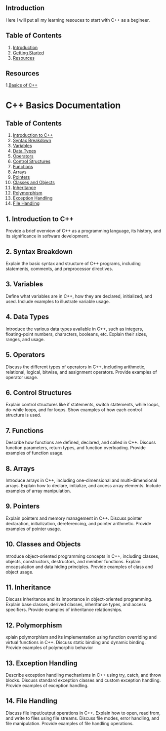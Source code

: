 ## Introduction 
Here I will put all my learning resouces to start with C++ as a begineer.

## Table of Contents
1. [Introduction](#introduction)
2. [Getting Started](#getting-started)
3. [Resources](#Resources) 

## Resources
1.[Basics of C++](#C-Basics-Documentation)
# C++ Basics Documentation
## Table of Contents
1. [Introduction to C++](#1-introduction-to-c)
2. [Syntax Breakdown](#2-syntax-breakdown)
3. [Variables](#3-variables)
4. [Data Types](#4-data-types)
5. [Operators](#5-operators)
6. [Control Structures](#6-control-structures)
7. [Functions](#7-functions)
8. [Arrays](#8-arrays)
9. [Pointers](#9-pointers)
10. [Classes and Objects](#10-classes-and-objects)
11. [Inheritance](#11-inheritance)
12. [Polymorphism](#12-polymorphism)
13. [Exception Handling](#13-exception-handling)
14. [File Handling](#14-file-handling)

## 1. Introduction to C++
Provide a brief overview of C++ as a programming language, its history, and its significance in software development.

## 2. Syntax Breakdown
Explain the basic syntax and structure of C++ programs, including statements, comments, and preprocessor directives.

## 3. Variables
Define what variables are in C++, how they are declared, initialized, and used. Include examples to illustrate variable usage.

## 4. Data Types
Introduce the various data types available in C++, such as integers, floating-point numbers, characters, booleans, etc. Explain their sizes, ranges, and usage.

## 5. Operators
Discuss the different types of operators in C++, including arithmetic, relational, logical, bitwise, and assignment operators. Provide examples of operator usage.

## 6. Control Structures
Explain control structures like if statements, switch statements, while loops, do-while loops, and for loops. Show examples of how each control structure is used.

## 7. Functions
Describe how functions are defined, declared, and called in C++. Discuss function parameters, return types, and function overloading. Provide examples of function usage.

## 8. Arrays
Introduce arrays in C++, including one-dimensional and multi-dimensional arrays. Explain how to declare, initialize, and access array elements. Include examples of array manipulation.

## 9. Pointers
Explain pointers and memory management in C++. Discuss pointer declaration, initialization, dereferencing, and pointer arithmetic. Provide examples of pointer usage.

## 10. Classes and Objects
ntroduce object-oriented programming concepts in C++, including classes, objects, constructors, destructors, and member functions. Explain encapsulation and data hiding principles. Provide examples of class and object usage.

## 11. Inheritance
Discuss inheritance and its importance in object-oriented programming. Explain base classes, derived classes, inheritance types, and access specifiers. Provide examples of inheritance relationships.

## 12. Polymorphism
xplain polymorphism and its implementation using function overriding and virtual functions in C++. Discuss static binding and dynamic binding. Provide examples of polymorphic behavior

## 13. Exception Handling
Describe exception handling mechanisms in C++ using try, catch, and throw blocks. Discuss standard exception classes and custom exception handling. Provide examples of exception handling.

## 14. File Handling
Discuss file input/output operations in C++. Explain how to open, read from, and write to files using file streams. Discuss file modes, error handling, and file manipulation. Provide examples of file handling operations.
